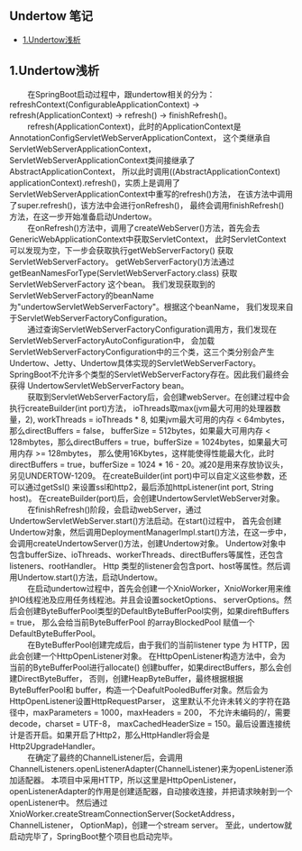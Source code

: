 ## Undertow 笔记

* [1.Undertow浅析](#1)

<h2 id="1">1.Undertow浅析</h2>
&emsp;&emsp; 在SpringBoot启动过程中，跟undertow相关的分为：refreshContext(ConfigurableApplicationContext) 
-> refresh(ApplicationContext) -> refresh() -> finishRefresh()。

<br>
&emsp;&emsp; refresh(ApplicationContext)，此时的ApplicationContext是AnnotationConfigServletWebServerApplicationContext，
这个类继承自ServletWebServerApplicationContext，ServletWebServerApplicationContext类间接继承了AbstractApplicationContext，
所以此时调用((AbstractApplicationContext) applicationContext).refresh()，实质上是调用了ServletWebServerApplicationContext中重写的refresh()方法，
在该方法中调用了super.refresh()，该方法中会进行onRefresh()， 最终会调用finishRefresh() 方法，在这一步开始准备启动Undertow。

<br>
&emsp;&emsp; 在onRefresh()方法中，调用了createWebServer()方法，首先会去GenericWebApplicationContext中获取ServletContext，
此时ServletContext可以发现为空，下一步会获取执行getWebServerFactory() 获取ServletWebServerFactory。
getWebServerFactory()方法通过getBeanNamesForType(ServletWebServerFactory.class) 获取ServletWebServerFactory 这个bean。
我们发现获取到的ServletWebServerFactory的beanName为"undertowServletWebServerFactory"。根据这个beanName，
我们发现来自于ServletWebServerFactoryConfiguration。

<br>
&emsp;&emsp; 通过查询ServletWebServerFactoryConfiguration调用方，我们发现在ServletWebServerFactoryAutoConfiguration中，
会加载ServletWebServerFactoryConfiguration中的三个类，这三个类分别会产生Undertow、Jetty、Undertow具体实现的ServletWebServerFactory。
SpringBoot不允许多个类型的ServletWebServerFactory存在。因此我们最终会获得 UndertowServletWebServerFactory bean。

<br>
&emsp;&emsp; 获取到ServletWebServerFactory后，会创建webServer。在创建过程中会执行createBuilder(int port)方法，
ioThreads取max(jvm最大可用的处理器数量，2), workThreads = ioThreads * 8, 如果jvm最大可用的内存 < 64mbytes，那么directBuffers = false，
bufferSize = 512bytes，如果最大可用内存 < 128mbytes，那么directBuffers = true，bufferSize = 1024bytes，如果最大可用内存 >= 128mbytes，
那么使用16Kbytes，这样能使得性能最大化，此时directBuffers = true，bufferSize = 1024 * 16 - 20。减20是用来存放协议头，另见UNDERTOW-1209。
在createBuilder(int port)中可以自定义这些参数，还可以通过getSsl() 来设置ssl和http2，最后添加httpListener(int port, String host)。
在createBuilder(port)后，会创建UndertowServletWebServer对象。

<br>
&emsp;&emsp; 在finishRefresh()阶段，会启动webServer，通过UndertowServletWebServer.start()方法启动。在start()过程中，
首先会创建Undertow对象，然后调用DeploymentManagerImpl.start()方法，在这一步中，会调用createUndertowServer()方法，创建Undertow对象。
Undertow对象中包含bufferSize、ioThreads、workerThreads、directBuffers等属性，还包含listeners、rootHandler。
Http 类型的listener会包含port、host等属性。然后调用Undertow.start()方法，启动Undertow。

<br>
&emsp;&emsp; 在启动undertow过程中，首先会创建一个XnioWorker，XnioWorker用来维护IO线程池及应用任务线程池。并且会设置socketOptions、
serverOptions。然后会创建ByteBufferPool类型的DefaultByteBufferPool实例，如果direftBuffers = true，
那么会给当前ByteBufferPool 的arrayBlockedPool 赋值一个DefaultByteBufferPool。

<br>
&emsp;&emsp; 在ByteBufferPool创建完成后，由于我们的当前listener type 为 HTTP，因此会创建一个HttpOpenListener对象。
在HttpOpenListener构造方法中，会为当前的ByteBufferPool进行allocate() 创建buffer，如果directBuffers，那么会创建DirectByteBuffer，
否则，创建HeapByteBuffer，最终根据根据ByteBufferPool和 buffer，构造一个DeafultPooledBuffer对象。然后会为HttpOpenListener设置HttpRequestParser，
这里默认不允许未转义的字符在路径中，maxParameters = 1000，maxHeaders = 200， 不允许未编码的/，需要decode，charset = UTF-8，
maxCachedHeaderSize = 150。最后设置连接统计是否开启。如果开启了Http2，那么HttpHandler将会是Http2UpgradeHandler。

<br>
&emsp;&emsp; 在确定了最终的ChannelListener后，会调用ChannelListeners.openListenerAdapter(ChannelListener)来为openListener添加适配器。
本项目中采用HTTP，所以这里是HttpOpenListener，openListenerAdapter的作用是创建适配器，自动接收连接，并把请求映射到一个openListener中。
然后通过XnioWorker.createStreamConnectionServer(SocketAddress，ChannelListener， OptionMap)，创建一个stream server。
至此，undertow就启动完毕了，SpringBoot整个项目也启动完毕。

